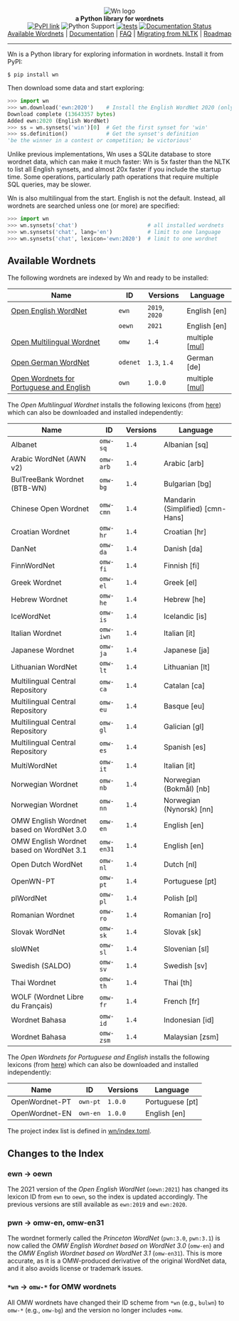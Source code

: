 

<p align="center">
  <img src="https://raw.githubusercontent.com/goodmami/wn/main/docs/_static/wn-logo.svg" alt="Wn logo">
  <br>
  <strong>a Python library for wordnets</strong>
  <br>
  <a href="https://pypi.org/project/wn/"><img src="https://img.shields.io/pypi/v/wn.svg?style=flat-square" alt="PyPI link"></a>
  <img src="https://img.shields.io/pypi/pyversions/wn.svg?style=flat-square" alt="Python Support">
  <a href="https://github.com/goodmami/wn/actions?query=workflow%3A%22tests%22"><img src="https://github.com/goodmami/wn/workflows/tests/badge.svg" alt="tests"></a>
  <a href="https://wn.readthedocs.io/en/latest/?badge=latest"><img src="https://readthedocs.org/projects/wn/badge/?version=latest&style=flat-square" alt="Documentation Status"></a>
  <br>
  <a href="https://github.com/goodmami/wn#available-wordnets">Available Wordnets</a>
  | <a href="https://wn.readthedocs.io/">Documentation</a>
  | <a href="https://wn.readthedocs.io/en/latest/faq.html">FAQ</a>
  | <a href="https://wn.readthedocs.io/en/latest/guides/nltk-migration.html">Migrating from NLTK</a>
  | <a href="https://github.com/goodmami/wn/projects">Roadmap</a>
</p>

---

Wn is a Python library for exploring information in wordnets. Install
it from PyPI:

```console
$ pip install wn
```

Then download some data and start exploring:

```python
>>> import wn
>>> wn.download('ewn:2020')    # Install the English WordNet 2020 (only once)
Download complete (13643357 bytes)
Added ewn:2020 (English WordNet)
>>> ss = wn.synsets('win')[0]  # Get the first synset for 'win'
>>> ss.definition()            # Get the synset's definition
'be the winner in a contest or competition; be victorious'
```

Unlike previous implementations, Wn uses a SQLite database to store
wordnet data, which can make it much faster: Wn is 5x faster than the
NLTK to list all English synsets, and almost 20x faster if you include
the startup time. Some operations, particularly path operations that
require multiple SQL queries, may be slower.

Wn is also multilingual from the start. English is not the
default. Instead, all wordnets are searched unless one (or more) are
specified:

```python
>>> import wn
>>> wn.synsets('chat')                      # all installed wordnets
>>> wn.synsets('chat', lang='en')           # limit to one language
>>> wn.synsets('chat', lexicon='ewn:2020')  # limit to one wordnet
```

## Available Wordnets

The following wordnets are indexed by Wn and ready to be installed:

| Name                                       | ID       | Versions       | Language         |
| ------------------------------------------ | -------- | -------------- | ---------------- |
| [Open English WordNet]                     | `ewn`    | `2019`, `2020` | English [en]     |
|                                            | `oewn`   | `2021`         | English [en]     |
| [Open Multilingual Wordnet]                | `omw`    | `1.4`          | multiple [[mul]] |
| [Open German WordNet]                      | `odenet` | `1.3`, `1.4`   | German [de]      |
| [Open Wordnets for Portuguese and English] | `own`    | `1.0.0`        | multiple [[mul]] |

[Open English WordNet]: https://github.com/globalwordnet/english-wordnet
[Open Multilingual Wordnet]: https://github.com/omwn
[Open German WordNet]: https://github.com/hdaSprachtechnologie/odenet
[Open Wordnets for Portuguese and English]: https://github.com/own-pt
[mul]: https://iso639-3.sil.org/code/mul

The *Open Multilingual Wordnet* installs the following lexicons (from
[here](https://github.com/omwn/omw-data/releases/tag/v1.4)) which
can also be downloaded and installed independently:

| Name                                     | ID         | Versions | Language                         |
| ---------------------------------------- | ---------- | -------- | -------------------------------- |
| Albanet                                  | `omw-sq`   | `1.4`    | Albanian [sq]                    |
| Arabic WordNet (AWN v2)                  | `omw-arb`  | `1.4`    | Arabic [arb]                     |
| BulTreeBank Wordnet (BTB-WN)             | `omw-bg`   | `1.4`    | Bulgarian [bg]                   |
| Chinese Open Wordnet                     | `omw-cmn`  | `1.4`    | Mandarin (Simplified) [cmn-Hans] |
| Croatian Wordnet                         | `omw-hr`   | `1.4`    | Croatian [hr]                    |
| DanNet                                   | `omw-da`   | `1.4`    | Danish [da]                      |
| FinnWordNet                              | `omw-fi`   | `1.4`    | Finnish [fi]                     |
| Greek Wordnet                            | `omw-el`   | `1.4`    | Greek [el]                       |
| Hebrew Wordnet                           | `omw-he`   | `1.4`    | Hebrew [he]                      |
| IceWordNet                               | `omw-is`   | `1.4`    | Icelandic [is]                   |
| Italian Wordnet                          | `omw-iwn`  | `1.4`    | Italian [it]                     |
| Japanese Wordnet                         | `omw-ja`   | `1.4`    | Japanese [ja]                    |
| Lithuanian  WordNet                      | `omw-lt`   | `1.4`    | Lithuanian [lt]                  |
| Multilingual Central Repository          | `omw-ca`   | `1.4`    | Catalan [ca]                     |
| Multilingual Central Repository          | `omw-eu`   | `1.4`    | Basque [eu]                      |
| Multilingual Central Repository          | `omw-gl`   | `1.4`    | Galician [gl]                    |
| Multilingual Central Repository          | `omw-es`   | `1.4`    | Spanish [es]                     |
| MultiWordNet                             | `omw-it`   | `1.4`    | Italian [it]                     |
| Norwegian Wordnet                        | `omw-nb`   | `1.4`    | Norwegian (Bokmål) [nb]          |
| Norwegian Wordnet                        | `omw-nn`   | `1.4`    | Norwegian (Nynorsk) [nn]         |
| OMW English Wordnet based on WordNet 3.0 | `omw-en`   | `1.4`    | English [en]                     |
| OMW English Wordnet based on WordNet 3.1 | `omw-en31` | `1.4`    | English [en]                     |
| Open Dutch WordNet                       | `omw-nl`   | `1.4`    | Dutch [nl]                       |
| OpenWN-PT                                | `omw-pt`   | `1.4`    | Portuguese [pt]                  |
| plWordNet                                | `omw-pl`   | `1.4`    | Polish [pl]                      |
| Romanian Wordnet                         | `omw-ro`   | `1.4`    | Romanian [ro]                    |
| Slovak WordNet                           | `omw-sk`   | `1.4`    | Slovak [sk]                      |
| sloWNet                                  | `omw-sl`   | `1.4`    | Slovenian [sl]                   |
| Swedish (SALDO)                          | `omw-sv`   | `1.4`    | Swedish [sv]                     |
| Thai Wordnet                             | `omw-th`   | `1.4`    | Thai [th]                        |
| WOLF (Wordnet Libre du Français)         | `omw-fr`   | `1.4`    | French [fr]                      |
| Wordnet Bahasa                           | `omw-id`   | `1.4`    | Indonesian [id]                  |
| Wordnet Bahasa                           | `omw-zsm`  | `1.4`    | Malaysian [zsm]                  |

The *Open Wordnets for Portuguese and English* installs the following lexicons (from
[here](https://github.com/own-pt/openWordnet-PT/releases/tag/v1.0.0)) which
can also be downloaded and installed independently:

| Name           | ID         | Versions | Language        |
| -------------- | ---------- | -------- | --------------- |
| OpenWordnet-PT | `own-pt`   | `1.0.0`  | Portuguese [pt] |
| OpenWordnet-EN | `own-en`   | `1.0.0`  | English [en]    |

The project index list is defined in [wn/index.toml](https://github.com/goodmami/wn/blob/main/wn/index.toml).

## Changes to the Index

### ewn → oewn

The 2021 version of the *Open English WordNet* (`oewn:2021`) has
changed its lexicon ID from `ewn` to `oewn`, so the index is updated
accordingly. The previous versions are still available as `ewn:2019`
and `ewn:2020`.

### pwn → omw-en, omw-en31

The wordnet formerly called the *Princeton WordNet* (`pwn:3.0`,
`pwn:3.1`) is now called the *OMW English Wordnet based on WordNet
3.0* (`omw-en`) and the *OMW English Wordnet based on WordNet 3.1*
(`omw-en31`). This is more accurate, as it is a OMW-produced
derivative of the original WordNet data, and it also avoids license or
trademark issues.

### `*wn` → `omw-*` for OMW wordnets

All OMW wordnets have changed their ID scheme from `*wn` (e.g.,
`bulwn`) to `omw-*` (e.g., `omw-bg`) and the version no longer
includes `+omw`.
